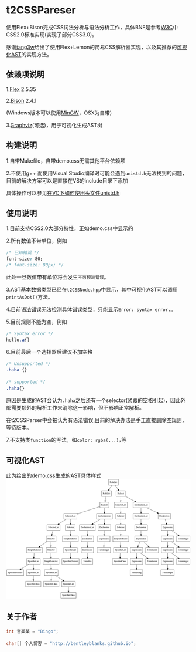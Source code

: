 # t2CSSPareser

使用Flex+Bison完成CSS词法分析与语法分析工作，具体BNF是参考[W3C](http://www.w3.org/TR/CSS21/grammar.html)中CSS2.0标准实现(实现了部分CSS3.0)。

感谢[tang3w](http://tang3w.com/2015/02/01/%E4%BD%BF%E7%94%A8-lemon-%E5%AE%9E%E7%8E%B0-css-%E8%AF%AD%E6%B3%95%E5%88%86%E6%9E%90%E5%99%A8.html)给出了使用Flex+Lemon的简易CSS解析器实现，以及其推荐的[可视化AST](http://tang3w.com/2015/02/01/%E6%8A%BD%E8%B1%A1%E8%AF%AD%E6%B3%95%E6%A0%91%E7%9A%84%E5%8F%AF%E8%A7%86%E5%8C%96.html)的实现方法。

## 依赖项说明
1.[Flex](http://flex.sourceforge.net/) 2.5.35

2.[Bison](https://www.gnu.org/software/bison/) 2.4.1

(Windows版本可以使用[MinGW](http://www.mingw.org/)，OSX为自带)

3.[Graphviz](http://www.graphviz.org/)(可选)，用于可视化生成AST树

## 构建说明
1.自带Makefile，自带demo.css无需其他平台依赖项

2.不使用g++ 而使用Visual Studio编译时可能会遇到```unistd.h```无法找到的问题，目前的解决方案可以是直接在VS的include目录下添加

具体操作可以参见[在VC下如何使用头文件unistd.h](http://weilihero.blog.163.com/blog/static/13411039520109218831848/)

## 使用说明
1.目前支持CSS2.0大部分特性，正如demo.css中显示的

2.所有数值不带单位，例如
```css
/* 已知错误 */
font-size: 80;
/* font-size: 80px; */

```
此处一旦数值带有单位将会发生```不可预测错误```。

3.AST基本数据类型已经在```t2CSSNode.hpp```中显示，其中可视化AST可以调用```printAsDot()```方法。

4.目前语法错误无法检测具体错误类型，只能显示```Error: syntax error.```。

5.目前规则不能为空，例如
```css
/* Syntax error */
hello.a{}
```
6.目前最后一个选择器后建议不加空格
```css
/* Unsupported */
.haha {}

/* supported */
.haha{}
```
原因是生成的AST会认为```.haha```之后还有一个selector(紧跟的空格引起)，因此外部需要额外的解析工作来消除这一影响，但不影响正常解析。

在t2CSSParser中会被认为有语法错误,目前的解决办法是手工直接删除空规则，等待版本。

7.不支持类```function```的写法，如```color: rgba(...);```等


## 可视化AST
此为给出的demo.css生成的AST具体样式
![AST](https://raw.githubusercontent.com/BentleyBlanks/t2CSSPareser/master/AST/AST.png)


## 关于作者
```cpp
int 官某某 = "Bingo";

char[] 个人博客 = "http://bentleyblanks.github.io";
```
